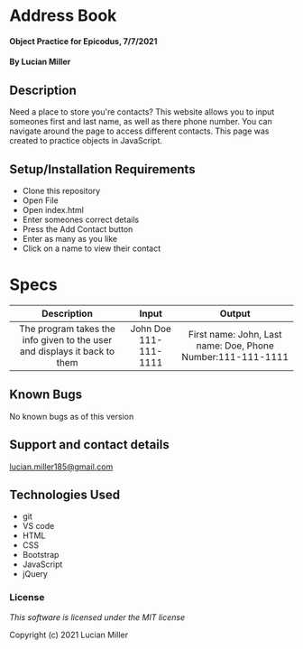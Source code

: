 # Address Book

#### Object Practice for Epicodus, 7/7/2021

#### By Lucian Miller

## Description

Need a place to store you're contacts? This website allows you to input someones first and last name, as well as there phone number. You can navigate around the page to access different contacts. This page was created to practice objects in JavaScript.

## Setup/Installation Requirements

* Clone this repository
* Open File
* Open index.html
* Enter someones correct details
* Press the Add Contact button
* Enter as many as you like
* Click on a name to view their contact

# Specs

|Description|Input|Output
|:--:|:--:|:--:|
|The program takes the info given to the user and displays it back to them| John Doe 111-111-1111| First name: John, Last name: Doe, Phone Number:111-111-1111|

## Known Bugs

No known bugs as of this version

## Support and contact details

lucian.miller185@gmail.com

## Technologies Used

* git
* VS code
* HTML
* CSS
* Bootstrap
* JavaScript
* jQuery

### License

*This software is licensed under the MIT license*

Copyright (c) 2021 Lucian Miller
